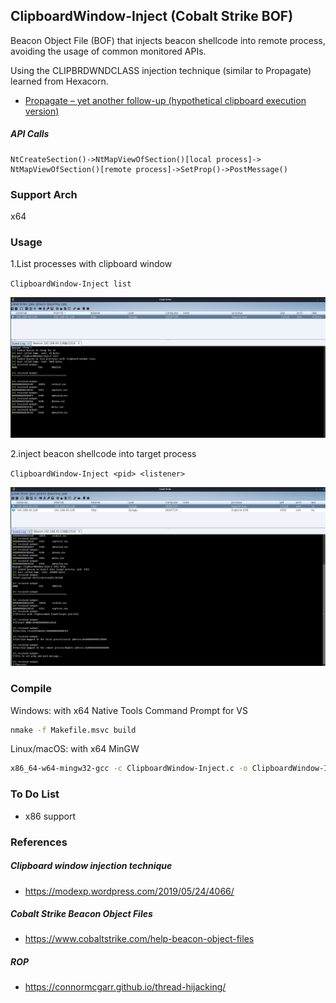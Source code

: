 ## ClipboardWindow-Inject (Cobalt Strike BOF)

Beacon Object File (BOF) that injects beacon shellcode into remote process, avoiding the usage of common monitored APIs.

Using the CLIPBRDWNDCLASS injection technique (similar to Propagate) learned from Hexacorn.
- [Propagate – yet another follow-up (hypothetical clipboard execution version)](http://www.hexacorn.com/blog/2018/11/19/propagate-yet-another-follow-up-hypothetical-clipboard-execution-version/)

##### API Calls
```
NtCreateSection()->NtMapViewOfSection()[local process]->
NtMapViewOfSection()[remote process]->SetProp()->PostMessage()
```
### Support Arch
x64

### Usage
1.List processes with clipboard window

`ClipboardWindow-Inject list`

![](images/poc1.png)

2.inject beacon shellcode into target process

`ClipboardWindow-Inject <pid> <listener>`

![](images/poc2.png)


### Compile
Windows: with x64 Native Tools Command Prompt for VS
```bash
nmake -f Makefile.msvc build
```

Linux/macOS: with x64 MinGW
```bash
x86_64-w64-mingw32-gcc -c ClipboardWindow-Inject.c -o ClipboardWindow-Inject.x64.o
```
### To Do List
+ x86 support

### References
##### Clipboard window injection technique
+ https://modexp.wordpress.com/2019/05/24/4066/
##### Cobalt Strike Beacon Object Files
+ https://www.cobaltstrike.com/help-beacon-object-files
##### ROP 
+ https://connormcgarr.github.io/thread-hijacking/
